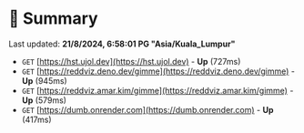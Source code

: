 # 📖 Summary
Last updated: **21/8/2024, 6:58:01 PG "Asia/Kuala_Lumpur"**

- `GET` [https://hst.ujol.dev](https://hst.ujol.dev) - **Up** (727ms)
- `GET` [https://reddviz.deno.dev/gimme](https://reddviz.deno.dev/gimme) - **Up** (945ms)
- `GET` [https://reddviz.amar.kim/gimme](https://reddviz.amar.kim/gimme) - **Up** (579ms)
- `GET` [https://dumb.onrender.com](https://dumb.onrender.com) - **Up** (417ms)
